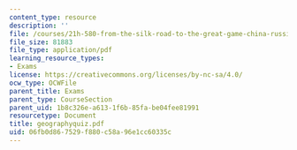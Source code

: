 ```yaml
---
content_type: resource
description: ''
file: /courses/21h-580-from-the-silk-road-to-the-great-game-china-russia-and-central-eurasia-fall-2003/06fb0d867529f880c58a96e1cc60335c_geographyquiz.pdf
file_size: 81883
file_type: application/pdf
learning_resource_types:
- Exams
license: https://creativecommons.org/licenses/by-nc-sa/4.0/
ocw_type: OCWFile
parent_title: Exams
parent_type: CourseSection
parent_uid: 1b8c326e-a613-1f6b-85fa-be04fee81991
resourcetype: Document
title: geographyquiz.pdf
uid: 06fb0d86-7529-f880-c58a-96e1cc60335c
---
```

